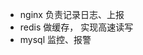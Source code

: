 <!--
 * @file: description
 * @author: zhangxing
 * @Date: 2020-08-21 15:29:22
 * @LastEditors: zhangxing
 * @LastEditTime: 2020-08-21 15:48:59
-->

- nginx 负责记录日志、上报
- redis 做缓存， 实现高速读写
- mysql 监控、报警
